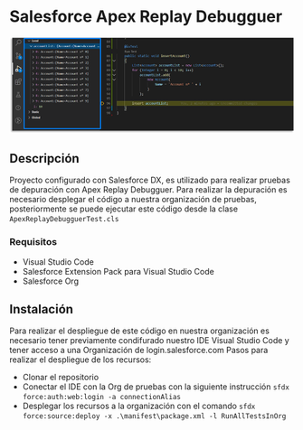 # Salesforce Apex Replay Debugguer

<img src="screenshots/DebuggingExample.png" alt="Debugging Example"/>

## Descripción
Proyecto configurado con Salesforce DX, es utilizado para realizar pruebas de depuración con Apex Replay Debugguer.
Para realizar la depuración es necesario desplegar el código a nuestra organización de pruebas, posteriormente se puede ejecutar este código desde la clase `ApexReplayDebugguerTest.cls`

### Requisitos

* Visual Studio Code
* Salesforce Extension Pack para Visual Studio Code
* Salesforce Org

## Instalación
Para realizar el despliegue de este código en nuestra organización es necesario tener previamente condifurado nuestro IDE Visual Studio Code y tener acceso a una Organización de login.salesforce.com
Pasos para realizar el despliegue de los recursos:

* Clonar el repositorio 
* Conectar el IDE con la Org de pruebas con la siguiente instrucción `sfdx force:auth:web:login -a connectionAlias`
* Desplegar los recursos a la organización con el comando `sfdx force:source:deploy -x .\manifest\package.xml -l RunAllTestsInOrg`